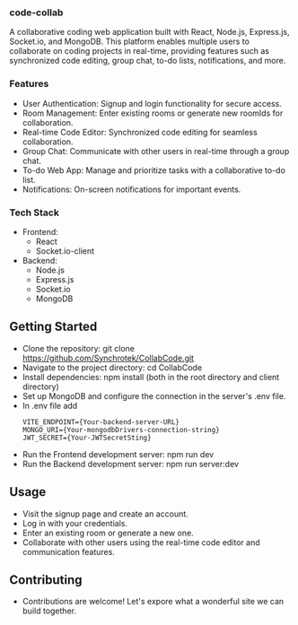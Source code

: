 ### code-collab
A collaborative coding web application built with React, Node.js, Express.js, Socket.io, and MongoDB. This platform enables multiple users to collaborate on coding projects in real-time, providing features such as synchronized code editing, group chat, to-do lists, notifications, and more.

### Features
- User Authentication: Signup and login functionality for secure access.
- Room Management: Enter existing rooms or generate new roomIds for collaboration.
- Real-time Code Editor: Synchronized code editing for seamless collaboration.
- Group Chat: Communicate with other users in real-time through a group chat.
- To-do Web App: Manage and prioritize tasks with a collaborative to-do list.
- Notifications: On-screen notifications for important events.

### Tech Stack
- Frontend:
  - React
  - Socket.io-client
- Backend:
  - Node.js
  - Express.js
  - Socket.io
  - MongoDB

## Getting Started
- Clone the repository: git clone https://github.com/Synchrotek/CollabCode.git
- Navigate to the project directory: cd CollabCode
- Install dependencies: npm install (both in the root directory and client directory)
- Set up MongoDB and configure the connection in the server's .env file.
- In .env file add 
  ```
  VITE_ENDPOINT={Your-backend-server-URL}
  MONGO_URI={Your-mongodbDrivers-connection-string}
  JWT_SECRET={Your-JWTSecretSting}
  ```
- Run the Frontend development server: npm run dev
- Run the Backend development server: npm run server:dev
  
## Usage
- Visit the signup page and create an account.
- Log in with your credentials.
- Enter an existing room or generate a new one.
- Collaborate with other users using the real-time code editor and communication features.
  
## Contributing
- Contributions are welcome! Let's expore what a wonderful site we can build together.